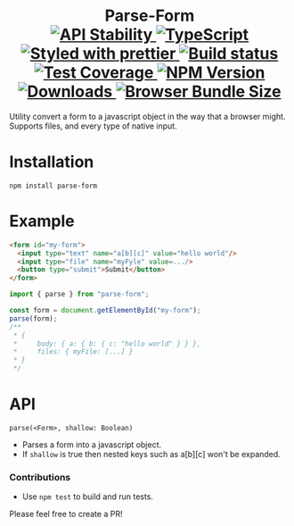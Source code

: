 <h1 align="center">
  <!-- Logo -->
  <br/>
  Parse-Form
	<br/>

  <!-- Stability -->
  <a href="https://nodejs.org/api/documentation.html#documentation_stability_index">
    <img src="https://img.shields.io/badge/stability-stable-brightgreen.svg" alt="API Stability"/>
  </a>
  <!-- TypeScript -->
  <a href="http://typescriptlang.org">
    <img src="https://img.shields.io/badge/%3C%2F%3E-typescript-blue.svg" alt="TypeScript"/>
  </a>
  <!-- Prettier -->
  <a href="https://github.com/prettier/prettier">
    <img src="https://img.shields.io/badge/styled_with-prettier-ff69b4.svg" alt="Styled with prettier"/>
  </a>
  <!-- Travis build -->
  <a href="https://travis-ci.org/DylanPiercey/parse-form">
  <img src="https://img.shields.io/travis/DylanPiercey/parse-form.svg" alt="Build status"/>
  </a>
  <!-- Coveralls coverage -->
  <a href="https://coveralls.io/github/DylanPiercey/parse-form">
    <img src="https://img.shields.io/coveralls/DylanPiercey/parse-form.svg" alt="Test Coverage"/>
  </a>
  <!-- NPM version -->
  <a href="https://npmjs.org/package/parse-form">
    <img src="https://img.shields.io/npm/v/parse-form.svg" alt="NPM Version"/>
  </a>
  <!-- Downloads -->
  <a href="https://npmjs.org/package/parse-form">
    <img src="https://img.shields.io/npm/dm/parse-form.svg" alt="Downloads"/>
  </a>
  <!-- Size -->
  <a href="https://npmjs.org/package/parse-form">
    <img src="https://img.shields.io/badge/size-1.26kb-green.svg" alt="Browser Bundle Size"/>
  </a>
</h1>

Utility convert a form to a javascript object in the way that a browser might.
Supports files, and every type of native input.

# Installation

```console
npm install parse-form
```

# Example

```html
<form id="my-form">
  <input type="text" name="a[b][c]" value="hello world"/>
  <input type="file" name="myFyle" value=.../>
  <button type="submit">Submit</button>
</form>
```

```javascript
import { parse } from "parse-form";

const form = document.getElementById("my-form");
parse(form);
/**
 * {
 *     body: { a: { b: { c: "hello world" } } },
 *     files: { myFile: [...] }
 * }
 */
```

# API

`parse(<Form>, shallow: Boolean)`
 * Parses a form into a javascript object.
 * If `shallow` is true then nested keys such as a[b][c] won't be expanded.

### Contributions

* Use `npm test` to build and run tests.

Please feel free to create a PR!

